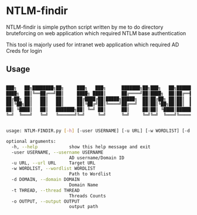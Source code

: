 # NTLM-findir

NTLM-findir is simple python script written by me to do directory bruteforcing on web application which required NTLM base authentication 

This tool is majorly used for intranet web application which required AD Creds for login 

## Usage

```sh

███╗   ██╗████████╗██╗     ███╗   ███╗      ███████╗██╗███╗   ██╗██████╗ ██╗██████╗       
████╗  ██║╚══██╔══╝██║     ████╗ ████║      ██╔════╝██║████╗  ██║██╔══██╗██║██╔══██╗      
██╔██╗ ██║   ██║   ██║     ██╔████╔██║█████╗█████╗  ██║██╔██╗ ██║██║  ██║██║██████╔╝      
██║╚██╗██║   ██║   ██║     ██║╚██╔╝██║╚════╝██╔══╝  ██║██║╚██╗██║██║  ██║██║██╔══██╗      
██║ ╚████║   ██║   ███████╗██║ ╚═╝ ██║      ██║     ██║██║ ╚████║██████╔╝██║██║  ██║      
╚═╝  ╚═══╝   ╚═╝   ╚══════╝╚═╝     ╚═╝      ╚═╝     ╚═╝╚═╝  ╚═══╝╚═════╝ ╚═╝╚═╝  ╚═╝v2.0  


usage: NTLM-FINDIR.py [-h] [-user USERNAME] [-u URL] [-w WORDLIST] [-d DOMAIN] [-t THREAD] [-o OUTPUT]

optional arguments:
  -h, --help            show this help message and exit
  -user USERNAME, --username USERNAME
                        AD username/Domain ID
  -u URL, --url URL     Target URL
  -w WORDLIST, --wordlist WORDLIST
                        Path to Wordlist
  -d DOMAIN, --domain DOMAIN
                        Domain Name
  -t THREAD, --thread THREAD
                        Threads Counts
  -o OUTPUT, --output OUTPUT
                        output path
```

